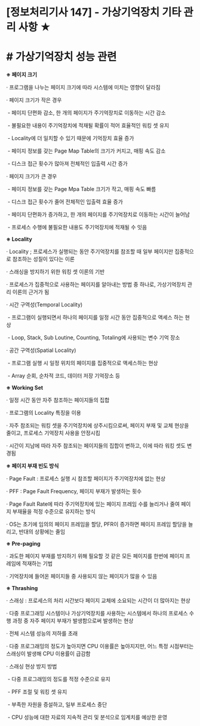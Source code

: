 

# [정보처리기사 147] - 가상기억장치 기타 관리 사항 ★



# **# 가상기억장치 성능 관련**

**※ 페이지 크기**

· 프로그램을 나누는 페이지 크기에 따라 시스템에 미치는 영향이 달라짐

· 페이지 크기가 작은 경우

​    \- 페이지 단편화 감소, 한 개의 페이지가 주기억장치로 이동하는 시간 감소

​    \- 불필요한 내용이 주기억장치에 적재될 확률이 적어 효율적인 워킹 셋 유지

​    \- Locality에 더 일치할 수 있기 때문에 기억장치 효율 증가

​    \- 페이지 정보를 갖는 Page Map Table의 크기가 커지고, 매핑 속도 감소

​    \- 디스크 접근 횟수가 많아져 전체적인 입출력 시간 증가

· 페이지 크기가 큰 경우

​    \- 페이지 정보를 갖는 Page Mpa Table 크기가 작고, 매핑 속도 빠름

​    \- 디스크 접근 횟수가 줄어 전체적인 입출력 효율 증가

​    \- 페이지 단편화가 증가하고, 한 개의 페이지를 주기억장치로 이동하는 시간이 늘어남

​    \- 프로세스 수행에 불필요한 내용도 주기억장치에 적재될 수 잇음



**※ Locality**

· Locality ; 프로세스가 실행되는 동안 주기억장치를 참조할 때 일부 페이지만 집중적으로 참조하는 성질이 있다는 이론

· 스래싱을 방지하기 위한 워킹 셋 이론의 기반

· 프로세스가 집중적으로 사용하는 페이지를 알아내는 방법 중 하나로, 가상기억장치 관리 이론의 근거가 됨

· 시간 구역성(Temporal Locality)

​    \- 프로그램이 실행되면서 하나의 페이지를 일정 시간 동안 집중적으로 액세스 하는 현상

​    \- Loop, Stack, Sub Loutine, Counting, Totaling에 사용되는 변수 기억 장소

· 공간 구역성(Spatial Locality)

​    \- 프로그램 실행 시 일정 위치의 페이지를 집중적으로 액세스하는 현상

​    \- Array 순회, 순차적 코드, 데이터 저장 기억장소 등



**※ Working Set**

· 일정 시간 동안 자주 참조하는 페이지들의 집합

· 프로그램의 Locality 특징을 이용

· 자주 참조되는 워킹 셋을 주기억장치에 상주시킴으로써, 페이지 부재 및 교체 현상을 줄이고, 프로세스 기억장치 사용을 안정시킴

· 시간이 지남에 따라 자주 참조되는 페이지들의 집합이 변하고, 이에 따라 워킹 셋도 변경됨



**※ 페이지 부재 빈도 방식**

· Page Fault : 프로세스 실행 시 참조할 페이지가 주기억장치에 없는 현상

· PFF : Page Fault Frequency, 페이지 부재가 발생하는 횟수

· Page Fault Rate에 따라 주기억장치에 있는 페이지 프레임 수를 늘리거나 줄여 페이지 부재율을 적정 수준으로 유지하는 방식

· OS는 초기에 임의의 페이지 프레임을 할당, PFR이 증가하면 페이지 프레임 할당을 늘리고, 반대의 상황에는 줄임



**※ Pre-paging**

· 과도한 페이지 부재를 방지하기 위해 필요할 것 같은 모든 페이지를 한번에 페이지 프레임에 적재하는 기법

· 기억장치에 들어온 페이지들 중 사용되지 않는 페이지가 많을 수 있음



**※ Thrashing**

· 스래싱 : 프로세스의 처리 시간보다 페이지 교체에 소요되는 시간이 더 많아지는 현상

· 다중 프로그래밍 시스템이나 가상기억장치를 사용하는 시스템에서 하나의 프로세스 수행 과정 중 자주 페이지 부재가 발생함으로써 발생하는 현상

· 전체 시스템 성능의 저하를 초래

· 다중 프로그래밍의 정도가 높아지면 CPU 이용률은 높아지지만, 어느 특정 시점부터는 스래싱이 발생해 CPU 이용률이 급감함

· 스래싱 현상 방지 방법

​    \- 다중 프로그래밍의 정도를 적정 수준으로 유지

​    \- PFF 조절 및 워킹 셋 유지

​    \- 부족한 자원을 증설하고, 일부 프로세스 중단

​    \- CPU 성능에 대한 자료의 지속적 관리 및 분석으로 임계치를 예상한 운영